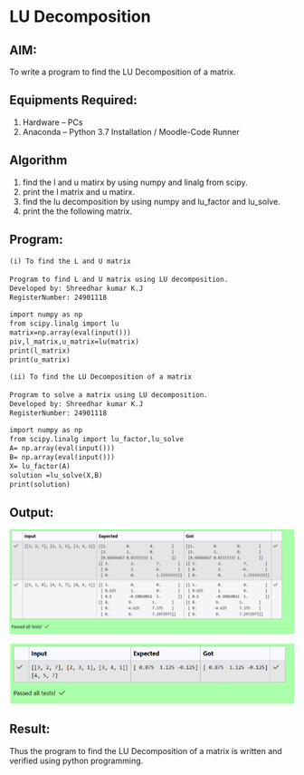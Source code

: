 # LU Decomposition 

## AIM:
To write a program to find the LU Decomposition of a matrix.

## Equipments Required:
1. Hardware – PCs
2. Anaconda – Python 3.7 Installation / Moodle-Code Runner

## Algorithm
1. find the l and u matirx by using numpy and linalg from scipy.
2. print the l matrix and u matirx.
3. find the lu decomposition by using numpy and lu_factor and lu_solve.
4. print the the following matrix.

## Program:
```
(i) To find the L and U matrix

Program to find L and U matrix using LU decomposition.
Developed by: Shreedhar kumar K.J
RegisterNumber: 24901118
```
```
import numpy as np
from scipy.linalg import lu
matrix=np.array(eval(input()))
piv,l_matrix,u_matrix=lu(matrix)
print(l_matrix)
print(u_matrix)
```
```
(ii) To find the LU Decomposition of a matrix

Program to solve a matrix using LU decomposition.
Developed by: Shreedhar kumar K.J
RegisterNumber: 24901118
```
```
import numpy as np
from scipy.linalg import lu_factor,lu_solve
A= np.array(eval(input()))
B= np.array(eval(input()))
X= lu_factor(A)
solution =lu_solve(X,B)
print(solution)
```

## Output:
![output](<Screenshot 2024-12-08 143934.png>)

![output](image.png)
## Result:
Thus the program to find the LU Decomposition of a matrix is written and verified using python programming.

